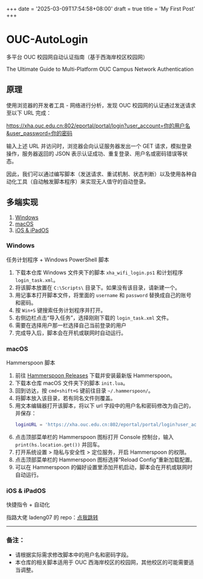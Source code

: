 +++
date = '2025-03-09T17:54:58+08:00'
draft = true
title = 'My First Post'
+++
# OUC-AutoLogin

多平台 OUC 校园网自动认证指南（基于西海岸校区校园网）

The Ultimate Guide to Multi-Platform OUC Campus Network Authentication

## 原理

使用浏览器的开发者工具 - 网络进行分析，发现 OUC 校园网的认证通过发送请求至以下 URL 完成：

<https://xha.ouc.edu.cn:802/eportal/portal/login?user_account=你的用户名&user_password=你的密码>

输入上述 URL 并访问时，浏览器会向认证服务器发出一个 GET 请求，模拟登录操作，服务器返回的 JSON 表示认证成功、重复登录、用户名或密码错误等状态。

因此，我们可以通过编写脚本（发送请求、重试机制、状态判断）以及使用各种自动化工具（自动触发脚本程序）来实现无人值守的自动登录。

## 多端实现

1. [Windows](#Windows)
2. [macOS](#macOS)
3. [iOS & iPadOS](#iOS--iPadOS)

### Windows

任务计划程序 + Windows PowerShell 脚本

1. 下载本仓库 Windows 文件夹下的脚本 `xha_wifi_login.ps1` 和计划程序 `login_task.xml`。
2. 将该脚本放置在 `C:\Scripts\` 目录下。如果没有该目录，请新建一个。
3. 用记事本打开脚本文件，将里面的 `username` 和 `password` 替换成自己的账号和密码。
4. 按 `Win+S` 键搜索任务计划程序并打开。
5. 右侧边栏点击“导入任务”，选择刚刚下载的 `login_task.xml` 文件。
6. 需要在选择用户那一栏选择自己当前登录的用户
7. 完成导入后，脚本会在开机或联网时自动运行。

### macOS

Hammerspoon 脚本

1. 前往 [Hammerspoon Releases](https://github.com/Hammerspoon/hammerspoon/releases/) 下载并安装最新版 Hammerspoon。
2. 下载本仓库 macOS 文件夹下的脚本 `init.lua`。
3. 回到访达，按 `cmd+shift+G` 键前往目录 `~/.hammerspoon/`。
4. 将脚本放入该目录，若有同名文件则覆盖。
5. 用文本编辑器打开该脚本，将以下 url 字段中的用户名和密码修改为自己的，并保存：
    ```lua
    loginURL = 'https://xha.ouc.edu.cn:802/eportal/portal/login?user_account=你的用户名&user_password=你的密码'
    ```
6. 点击顶部菜单栏的 Hammerspoon 图标打开 Console 控制台，输入 `print(hs.location.get())` 并回车。
7. 打开系统设置 > 隐私与安全性 > 定位服务，开启 Hammerspoon 的权限。
8. 点击顶部菜单栏的 Hammerspoon 图标选择“Reload Config”重新加载配置。
9. 可以在 Hammerspoon 的偏好设置里添加开机启动，脚本会在开机或联网时自动运行。

### iOS & iPadOS

快捷指令 + 自动化

指路大佬 ladeng07 的 repo：[点我跳转](https://github.com/ladeng07/OUC-autoLogin)

---

### 备注：
- 请根据实际需求修改脚本中的用户名和密码字段。
- 本仓库的相关脚本适用于 OUC 西海岸校区的校园网，其他校区的可能需要适当调整。

